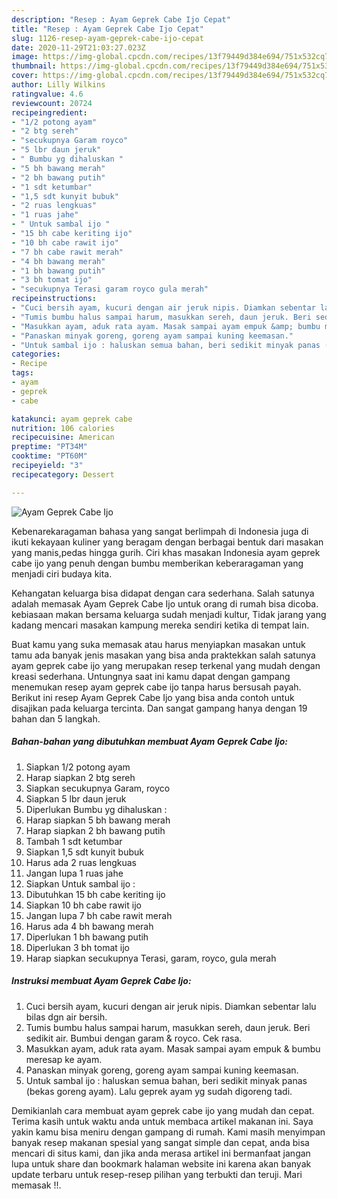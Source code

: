 ```yaml
---
description: "Resep : Ayam Geprek Cabe Ijo Cepat"
title: "Resep : Ayam Geprek Cabe Ijo Cepat"
slug: 1126-resep-ayam-geprek-cabe-ijo-cepat
date: 2020-11-29T21:03:27.023Z
image: https://img-global.cpcdn.com/recipes/13f79449d384e694/751x532cq70/ayam-geprek-cabe-ijo-foto-resep-utama.jpg
thumbnail: https://img-global.cpcdn.com/recipes/13f79449d384e694/751x532cq70/ayam-geprek-cabe-ijo-foto-resep-utama.jpg
cover: https://img-global.cpcdn.com/recipes/13f79449d384e694/751x532cq70/ayam-geprek-cabe-ijo-foto-resep-utama.jpg
author: Lilly Wilkins
ratingvalue: 4.6
reviewcount: 20724
recipeingredient:
- "1/2 potong ayam"
- "2 btg sereh"
- "secukupnya Garam royco"
- "5 lbr daun jeruk"
- " Bumbu yg dihaluskan "
- "5 bh bawang merah"
- "2 bh bawang putih"
- "1 sdt ketumbar"
- "1,5 sdt kunyit bubuk"
- "2 ruas lengkuas"
- "1 ruas jahe"
- " Untuk sambal ijo "
- "15 bh cabe keriting ijo"
- "10 bh cabe rawit ijo"
- "7 bh cabe rawit merah"
- "4 bh bawang merah"
- "1 bh bawang putih"
- "3 bh tomat ijo"
- "secukupnya Terasi garam royco gula merah"
recipeinstructions:
- "Cuci bersih ayam, kucuri dengan air jeruk nipis. Diamkan sebentar lalu bilas dgn air bersih."
- "Tumis bumbu halus sampai harum, masukkan sereh, daun jeruk. Beri sedikit air. Bumbui dengan garam &amp; royco. Cek rasa."
- "Masukkan ayam, aduk rata ayam. Masak sampai ayam empuk &amp; bumbu meresap ke ayam."
- "Panaskan minyak goreng, goreng ayam sampai kuning keemasan."
- "Untuk sambal ijo : haluskan semua bahan, beri sedikit minyak panas (bekas goreng ayam). Lalu geprek ayam yg sudah digoreng tadi."
categories:
- Recipe
tags:
- ayam
- geprek
- cabe

katakunci: ayam geprek cabe 
nutrition: 106 calories
recipecuisine: American
preptime: "PT34M"
cooktime: "PT60M"
recipeyield: "3"
recipecategory: Dessert

---
```



![Ayam Geprek Cabe Ijo](https://img-global.cpcdn.com/recipes/13f79449d384e694/751x532cq70/ayam-geprek-cabe-ijo-foto-resep-utama.jpg)

Kebenarekaragaman bahasa yang sangat berlimpah di Indonesia juga di ikuti kekayaan kuliner yang beragam dengan berbagai bentuk dari masakan yang manis,pedas hingga gurih. Ciri khas masakan Indonesia ayam geprek cabe ijo yang penuh dengan bumbu memberikan keberaragaman yang menjadi ciri budaya kita.


Kehangatan keluarga bisa didapat dengan cara sederhana. Salah satunya adalah memasak Ayam Geprek Cabe Ijo untuk orang di rumah bisa dicoba. kebiasaan makan bersama keluarga sudah menjadi kultur, Tidak jarang yang kadang mencari masakan kampung mereka sendiri ketika di tempat lain.



Buat kamu yang suka memasak atau harus menyiapkan masakan untuk tamu ada banyak jenis masakan yang bisa anda praktekkan salah satunya ayam geprek cabe ijo yang merupakan resep terkenal yang mudah dengan kreasi sederhana. Untungnya saat ini kamu dapat dengan gampang menemukan resep ayam geprek cabe ijo tanpa harus bersusah payah.
Berikut ini resep Ayam Geprek Cabe Ijo yang bisa anda contoh untuk disajikan pada keluarga tercinta. Dan sangat gampang hanya dengan 19 bahan dan 5 langkah.


<!--inarticleads1-->

##### Bahan-bahan yang dibutuhkan membuat Ayam Geprek Cabe Ijo:

1. Siapkan 1/2 potong ayam
1. Harap siapkan 2 btg sereh
1. Siapkan secukupnya Garam, royco
1. Siapkan 5 lbr daun jeruk
1. Diperlukan  Bumbu yg dihaluskan :
1. Harap siapkan 5 bh bawang merah
1. Harap siapkan 2 bh bawang putih
1. Tambah 1 sdt ketumbar
1. Siapkan 1,5 sdt kunyit bubuk
1. Harus ada 2 ruas lengkuas
1. Jangan lupa 1 ruas jahe
1. Siapkan  Untuk sambal ijo :
1. Dibutuhkan 15 bh cabe keriting ijo
1. Siapkan 10 bh cabe rawit ijo
1. Jangan lupa 7 bh cabe rawit merah
1. Harus ada 4 bh bawang merah
1. Diperlukan 1 bh bawang putih
1. Diperlukan 3 bh tomat ijo
1. Harap siapkan secukupnya Terasi, garam, royco, gula merah




<!--inarticleads2-->

##### Instruksi membuat  Ayam Geprek Cabe Ijo:

1. Cuci bersih ayam, kucuri dengan air jeruk nipis. Diamkan sebentar lalu bilas dgn air bersih.
1. Tumis bumbu halus sampai harum, masukkan sereh, daun jeruk. Beri sedikit air. Bumbui dengan garam &amp; royco. Cek rasa.
1. Masukkan ayam, aduk rata ayam. Masak sampai ayam empuk &amp; bumbu meresap ke ayam.
1. Panaskan minyak goreng, goreng ayam sampai kuning keemasan.
1. Untuk sambal ijo : haluskan semua bahan, beri sedikit minyak panas (bekas goreng ayam). Lalu geprek ayam yg sudah digoreng tadi.




Demikianlah cara membuat ayam geprek cabe ijo yang mudah dan cepat. Terima kasih untuk waktu anda untuk membaca artikel makanan ini. Saya yakin kamu bisa meniru dengan gampang di rumah. Kami masih menyimpan banyak resep makanan spesial yang sangat simple dan cepat, anda bisa mencari di situs kami, dan jika anda merasa artikel ini bermanfaat jangan lupa untuk share dan bookmark halaman website ini karena akan banyak update terbaru untuk resep-resep pilihan yang terbukti dan teruji. Mari memasak !!. 

